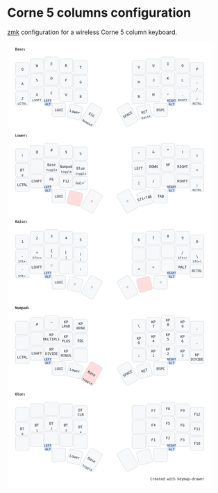 # Corne 5 columns configuration

[zmk](https://zmk.dev/) configuration for a wireless Corne 5 column keyboard.

![display of all layouts](keymap.png)
